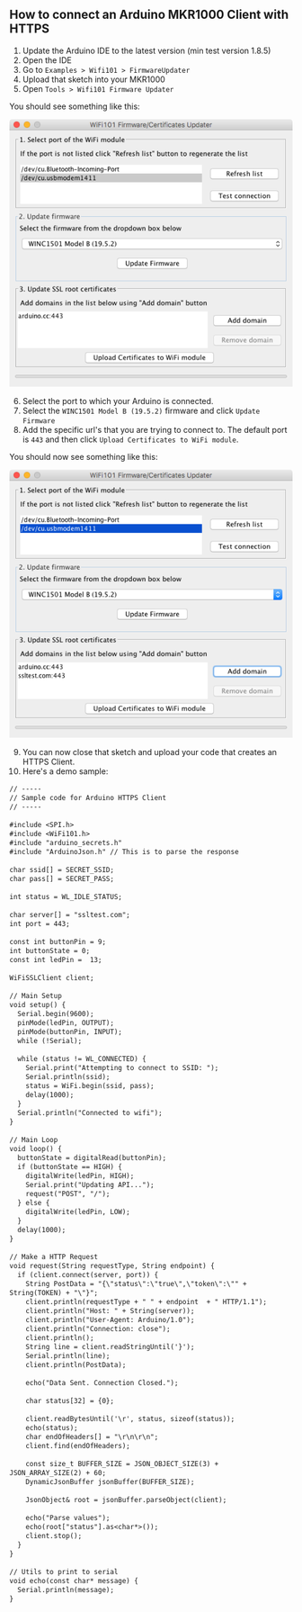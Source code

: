 ## How to connect an Arduino MKR1000 Client with HTTPS

1. Update the Arduino IDE to the latest version (min test version 1.8.5)
2. Open the IDE
3. Go to `Examples > Wifi101 > FirmwareUpdater`
4. Upload that sketch into your MKR1000
5. Open `Tools > Wifi101 Firmware Updater`

You should see something like this:

![01](imgs/01.png)

6. Select the port to which your Arduino is connected.
7. Select the `WINC1501 Model B (19.5.2)` firmware and click `Update Firmware`
8. Add the specific url's that you are trying to connect to. The default port is `443` and then click `Upload Certificates to WiFi module`.

You should now see something like this:

![02](imgs/02.png)

9. You can now close that sketch and upload your code that creates an HTTPS Client.
10. Here's a demo sample:

```arduino
// -----
// Sample code for Arduino HTTPS Client
// -----

#include <SPI.h>
#include <WiFi101.h>
#include "arduino_secrets.h"
#include "ArduinoJson.h" // This is to parse the response

char ssid[] = SECRET_SSID;
char pass[] = SECRET_PASS;

int status = WL_IDLE_STATUS;

char server[] = "ssltest.com";
int port = 443;

const int buttonPin = 9;
int buttonState = 0;
const int ledPin =  13;  

WiFiSSLClient client;

// Main Setup
void setup() {
  Serial.begin(9600);
  pinMode(ledPin, OUTPUT);
  pinMode(buttonPin, INPUT);
  while (!Serial);

  while (status != WL_CONNECTED) {
    Serial.print("Attempting to connect to SSID: ");
    Serial.println(ssid);
    status = WiFi.begin(ssid, pass);
    delay(1000);
  }
  Serial.println("Connected to wifi");
}

// Main Loop
void loop() {
  buttonState = digitalRead(buttonPin);
  if (buttonState == HIGH) {
    digitalWrite(ledPin, HIGH);
    Serial.print("Updating API...");
    request("POST", "/");
  } else {
    digitalWrite(ledPin, LOW);
  }
  delay(1000);
}

// Make a HTTP Request 
void request(String requestType, String endpoint) {
  if (client.connect(server, port)) {
    String PostData = "{\"status\":\"true\",\"token\":\"" + String(TOKEN) + "\"}";
    client.println(requestType + " " + endpoint  + " HTTP/1.1");
    client.println("Host: " + String(server));
    client.println("User-Agent: Arduino/1.0");
    client.println("Connection: close");  
    client.println();
    String line = client.readStringUntil('}');
    Serial.println(line);
    client.println(PostData);
    
    echo("Data Sent. Connection Closed.");

    char status[32] = {0};

    client.readBytesUntil('\r', status, sizeof(status));
    echo(status);
    char endOfHeaders[] = "\r\n\r\n";
    client.find(endOfHeaders);

    const size_t BUFFER_SIZE = JSON_OBJECT_SIZE(3) + JSON_ARRAY_SIZE(2) + 60;
    DynamicJsonBuffer jsonBuffer(BUFFER_SIZE);
  
    JsonObject& root = jsonBuffer.parseObject(client);
  
    echo("Parse values");
    echo(root["status"].as<char*>());
    client.stop();
  }
}

// Utils to print to serial
void echo(const char* message) {
  Serial.println(message);
}
```


